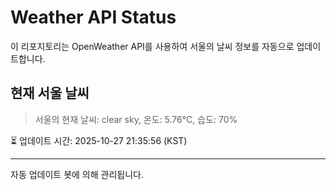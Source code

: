 
# Weather API Status

이 리포지토리는 OpenWeather API를 사용하여 서울의 날씨 정보를 자동으로 업데이트합니다.

## 현재 서울 날씨
> 서울의 현재 날씨: clear sky, 온도: 5.76°C, 습도: 70%

⏳ 업데이트 시간: 2025-10-27 21:35:56 (KST)

---
자동 업데이트 봇에 의해 관리됩니다.
